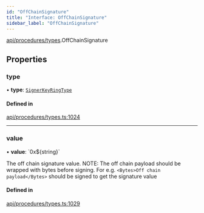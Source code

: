```yaml
---
id: "OffChainSignature"
title: "Interface: OffChainSignature"
sidebar_label: "OffChainSignature"
---
```


[api/procedures/types](../../../../../modules/API/Procedures/Types/Types.md).OffChainSignature

## Properties

### type

• **type**: [`SignerKeyRingType`](../../../../../enums/API/Procedures/Types/SignerKeyRingType/SignerKeyRingType.md)

#### Defined in

[api/procedures/types.ts:1024](https://github.com/PolymeshAssociation/polymesh-sdk/blob/fbf6882d0/src/api/procedures/types.ts#L1024)

___

### value

• **value**: \`0x$\{string}\`

The off chain signature value.
NOTE: The off chain payload should be wrapped with bytes before signing. For e.g. `<Bytes>Off chain payload</Bytes>` should be signed to get the signature value

#### Defined in

[api/procedures/types.ts:1029](https://github.com/PolymeshAssociation/polymesh-sdk/blob/fbf6882d0/src/api/procedures/types.ts#L1029)
